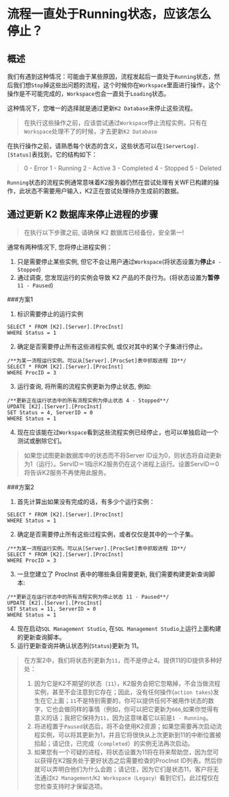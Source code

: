 # 流程一直处于Running状态，应该怎么停止？
## 概述
我们有遇到这种情况：可能由于某些原因，流程发起后一直处于`Running`状态，然后我们想`Stop`掉这些出问题的流程，这个时候你在`Workspace`里面进行操作，这个操作是不可能完成的，`Workspace`也会一直处于`Loading`状态。

这种情况下，您唯一的选择就是通过更新`K2 Database`来停止这些流程。
>在执行这些操作之前，应该尝试通过`Workspace`停止流程实例，只有在`Workspace`处理不了的时候，才去更新`K2 Database`

在执行操作之前，请熟悉每个状态的含义，这些状态可以在`[ServerLog].[Status]`表找到，它的结构如下：
> 0 - Error
> 1 - Running
> 2 - Active
> 3 - Completed
> 4 - Stopped
> 5 - Deleted

`Running`状态的流程实例通常意味着K2服务器仍然在尝试处理有关WF已构建的操作，此状态不需要用户输入，K2正在尝试处理待办生成前的数据。

## 通过更新 K2 数据库来停止进程的步骤
> 在执行以下步骤之前, 请确保 K2 数据库已经备份，安全第一!

通常有两种情况下, 您将停止进程实例：
1. 只是需要停止某些实例, 但它不会让用户通过`Workspace`(将状态设置为**停止**`4 - Stopped`)
2. 通过调查, 您发现运行的实例会导致 K2 产品的不良行为。(将状态设置为**暂停**`11 - Paused`)

###方案1
1. 标识需要停止的运行实例
```
SELECT * FROM [K2].[Server].[ProcInst]
WHERE Status = 1
```
2. 确定是否需要停止所有这些进程实例, 或仅对其中的某个子集进行停止。
```
/**为某一流程运行实例。可以从[Server].[ProcSet]表中抓取进程 ID**/
SELECT * FROM [K2].[Server].[ProcInst]
WHERE ProcID = 3
```
3. 运行查询, 将所需的流程实例更新为停止状态, 例如:
```
/**更新正在运行状态中的所有流程实例为停止状态 4 - Stopped**/
UPDATE [K2].[Server].[ProcInst]
SET Status = 4, ServerID = 0
WHERE Status = 1
```
4. 现在应该能在过`Workspace`看到这些流程实例已经停止，也可以单独启动一个测试或删除它们。

>如果您试图更新数据库中的状态而不将Server ID设为0，则状态将自动更新为1（运行）。ServID＝1指示K2服务仍在这个进程上运行。设置ServID＝0将告诉K2服务不再使用此服务。 

###方案2
1. 首先计算出如果没有完成的话，有多少个运行实例：
```
SELECT * FROM [K2].[Server].[ProcInst]
WHERE Status = 1
```
2. 确定是否需要停止所有这些过程实例，或者仅仅是其中的一个子集。
```
/**为某一流程运行实例。可以从[Server].[ProcSet]表中抓取进程 ID**/
SELECT * FROM [K2].[Server].[ProcInst]
WHERE ProcID = 3
```
3. 一旦您建立了 ProcInst 表中的哪些条目需要更新, 我们需要构建更新查询脚本:
```
/**更新正在运行状态中的所有流程实例为停止状态 11 - Paused**/
UPDATE [K2].[Server].[ProcInst]
SET Status = 11, ServerID = 0
WHERE Status = 1
```
4. 现在启动`SQL Management Studio`, 在`SQL Management Studio`上运行上面构建的更新查询脚本。
5. 运行更新查询并确认状态列(`Status`)更新为 11。

>在方案2中，我们将状态列更新为`11`，而不是停止4。提供11的ID提供多种好处：
> 1. 因为它是K2不期望的状态（`11`），K2服务会把它忽略掉，不会当做流程实例，甚至不会注意到它存在；因此，没有任何操作(`action takes`)发生在它上面；`11`不是特别需要的，你可以提供任何不被用作状态的数字，它也会做同样的事情（例如，你可以把它更新为`666`,如果你觉得有意义的话；我把它保持为`11`，因为这意味着它以前是`1 - Running`。
> 2. 将进程置于`Paused`状态后，将不会使用K2资源；如果您需要再次启动流程实例，可以将其更新为1，并且它将很快从上次更新到11的中断位置被拾起；请记住，已完成（`completed`）的实例无法再次启动。
> 3. 如果您有一个可疑的进程，将状态设置为11将在将来帮助您，因为您可以获得在K2服务处于更好状态之后需要检查的ProcInst ID列表。然后你就可以弄明白他们为什么会跑；请记住，因为它们是状态11，客户将无法通过`K2 Management`/`K2 Workspace（Legacy）`看到它们，此过程仅在您检查支持时才保留选项。